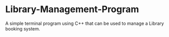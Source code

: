 # Library-Management-Program

A simple terminal program using C++ that can be used to manage a Library booking system. 
